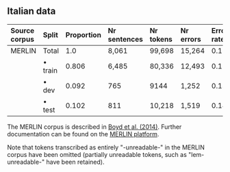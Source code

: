 
## Italian data

| Source corpus |  Split             | Proportion | Nr sentences | Nr tokens | Nr errors | Error rate |
|:--------------|:-------------------|:-----------|:-------------|:----------|:----------|:-----------|
| MERLIN        | Total              | 1.0        | 8,061        | 99,698     | 15,264    | 0.153     |
|               | • train            | 0.806      | 6,485        | 80,336     | 12,493    | 0.156      |
|               | • dev              | 0.092      | 765        | 9144     | 1,252     | 0.137      |
|               | • test             | 0.102      | 811        | 10,218     | 1,519     | 0.149      |


The MERLIN corpus is described in [Boyd et al. (2014)](http://www.lrec-conf.org/proceedings/lrec2014/pdf/606_Paper.pdf). Further documentation can be found on the [MERLIN platform](https://www.merlin-platform.eu/).

Note that tokens transcribed as entirely "-unreadable-" in the MERLIN corpus have been omitted (partially unreadable tokens, such as "lem-unreadable-" have been retained).
